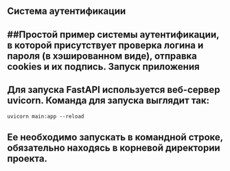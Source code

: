 Система аутентификации
---
##Простой пример системы аутентификации, в которой присутствует проверка логина и пароля (в хэшированном виде), отправка cookies и их подпись.
Запуск приложения
---
## Для запуска FastAPI используется веб-сервер uvicorn. Команда для запуска выглядит так:
```
uvicorn main:app --reload 
```
## Ее необходимо запускать в командной строке, обязательно находясь в корневой директории проекта.
